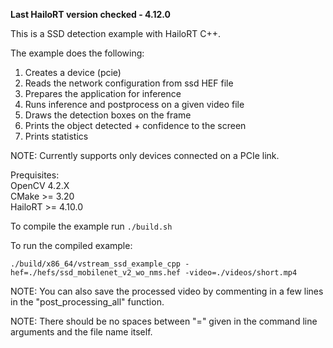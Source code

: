 **Last HailoRT version checked - 4.12.0**

This is a SSD detection example with HailoRT C++.

The example does the following:

1. Creates a device (pcie)
2. Reads the network configuration from ssd HEF file
3. Prepares the application for inference
4. Runs inference and postprocess on a given video file 
5. Draws the detection boxes on the frame
6. Prints the object detected + confidence to the screen
5. Prints statistics

NOTE: Currently supports only devices connected on a PCIe link.  

Prequisites:  
OpenCV 4.2.X  
CMake >= 3.20  
HailoRT >= 4.10.0  


To compile the example run `./build.sh`  

To run the compiled example:  

`./build/x86_64/vstream_ssd_example_cpp -hef=./hefs/ssd_mobilenet_v2_wo_nms.hef -video=./videos/short.mp4`  

NOTE: You can also save the processed video by commenting in a few lines in the "post_processing_all" function.  

NOTE: There should be no spaces between "=" given in the command line arguments and the file name itself.  
